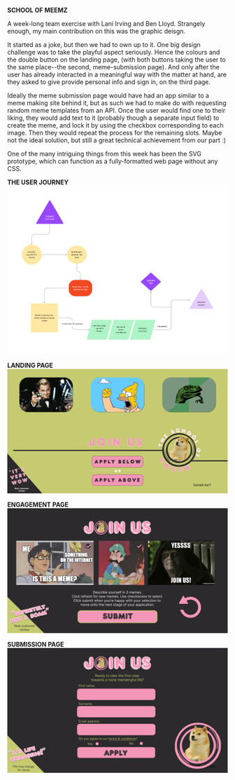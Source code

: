 **SCHOOL OF MEEMZ**

A week-long team exercise with Lani Irving and Ben Lloyd. Strangely enough, my main contribution on this was the graphic deisgn. 

It started as a joke, but then we had to own up to it. One big design challenge was to take the playful aspect seriously. Hence the colours and the double button on the landing page, (with both buttons taking the user to the same place--the second, meme-submission page). And only after the user has already interacted in a meaningful way with the matter at hand, are they asked to give provide personal info and sign in, on the third page.

Ideally the meme submission page would have had an app similar to a meme making site behind it, but as such we had to make do with requesting random meme templates from an API. Once the user would find one to their liking, they would add text to it (probably though a separate input field) to create the meme, and lock it by using the checkbox corresponding to each image. Then they would repeat the process for the remaining slots. Maybe not the ideal solution, but still a great technical achievement from our part :)

One of the many intriguing things from this week has been the SVG prototype, which can function as a fully-formatted web page without any CSS. 


 **THE USER JOURNEY**
![user journey](./assets/journey.jpg) 


 **LANDING PAGE**
![page 1](./assets/page1.png) 


 **ENGAGEMENT PAGE**
![page 2](./assets/page2.jpg) 


**SUBMISSION PAGE**
![page 3](./assets/page3.jpg) 